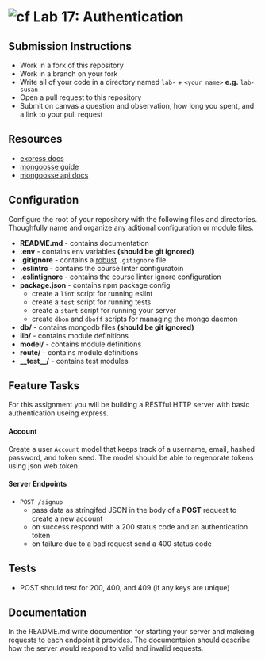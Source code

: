 ![cf](https://i.imgur.com/7v5ASc8.png) Lab 17: Authentication
======

## Submission Instructions
* Work in a fork of this repository
* Work in a branch on your fork
* Write all of your code in a directory named `lab-` + `<your name>` **e.g.** `lab-susan`
* Open a pull request to this repository
* Submit on canvas a question and observation, how long you spent, and a link to your pull request

## Resources
* [express docs](http://expressjs.com/en/4x/api.html)
* [mongoosse guide](http://mongoosejs.com/docs/guide.html)
* [mongoosse api docs](http://mongoosejs.com/docs/api.html)

## Configuration 
Configure the root of your repository with the following files and directories. Thoughfully name and organize any aditional configuration or module files.
* **README.md** - contains documentation
* **.env** - contains env variables **(should be git ignored)**
* **.gitignore** - contains a [robust](http://gitignore.io) `.gitignore` file 
* **.eslintrc** - contains the course linter configuratoin
* **.eslintignore** - contains the course linter ignore configuration
* **package.json** - contains npm package config
  * create a `lint` script for running eslint
  * create a `test` script for running tests
  * create a `start` script for running your server
  * create `dbon` and `dboff` scripts for managing the mongo daemon
* **db/** - contains mongodb files **(should be git ignored)**
* **lib/** - contains module definitions
* **model/** - contains module definitions
* **route/** - contains module definitions
* **\_\_test\_\_/** - contains test modules

## Feature Tasks  
For this assignment you will be building a RESTful HTTP server with basic authentication useing express.

#### Account
Create a user `Account` model that keeps track of a username, email, hashed password, and token seed. The model should be able to regenorate tokens using json web token. 

#### Server Endpoints
* `POST /signup` 
  * pass data as stringifed JSON in the body of a **POST** request to create a new account
  * on success respond with a 200 status code and an authentication token
  * on failure due to a bad request send a 400 status code

## Tests
* POST should test for 200, 400, and 409 (if any keys are unique)

## Documentation
In the README.md write documention for starting your server and makeing requests to each endpoint it provides. The documentaion should describe how the server would respond to valid and invalid requests.
